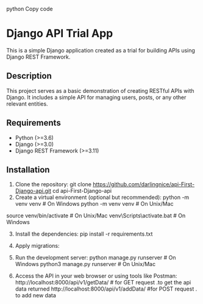 python
Copy code
# Django API Trial App

This is a simple Django application created as a trial for building APIs using Django REST Framework.

## Description

This project serves as a basic demonstration of creating RESTful APIs with Django. It includes a simple API for managing users, posts, or any other relevant entities.

## Requirements

- Python (>=3.6)
- Django (>=3.0)
- Django REST Framework (>=3.11)

## Installation

1. Clone the repository:
git clone https://github.com/darlingnice/api-First-Django-api.git
cd api-First-Django-api
2. Create a virtual environment (optional but recommended):
   python -m venv venv  # On Windows
   python -m venv venv  # On Unix/Mac
   
source venv/bin/activate # On Unix/Mac
venv\Scripts\activate.bat # On Windows


3. Install the dependencies:
pip install -r requirements.txt

4. Apply migrations:
5. Run the development server:
   python manage.py runserver # On Windows
   python3 manage.py runserver # On Unix/Mac


6. Access the API in your web browser or using tools like Postman:
http://localhost:8000/api/v1/getData/ # for GET request .to get the api data returned
http://localhost:8000/api/v1/addData/  #for POST request . to add new data

   

